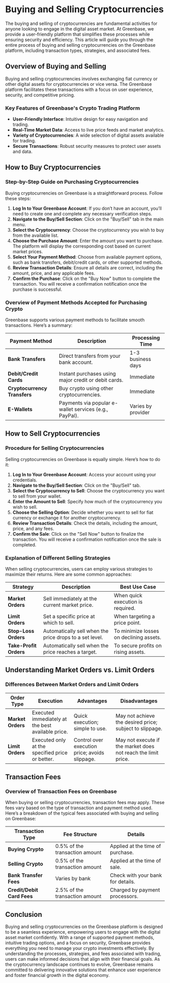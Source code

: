 <!-- Page Path: /crypto_services/buying_and_selling_cryptocurrencies.md -->

# Buying and Selling Cryptocurrencies

The buying and selling of cryptocurrencies are fundamental activities for anyone looking to engage in the digital asset market. At Greenbase, we provide a user-friendly platform that simplifies these processes while ensuring security and efficiency. This article will guide you through the entire process of buying and selling cryptocurrencies on the Greenbase platform, including transaction types, strategies, and associated fees.

## Overview of Buying and Selling

Buying and selling cryptocurrencies involves exchanging fiat currency or other digital assets for cryptocurrencies or vice versa. The Greenbase platform facilitates these transactions with a focus on user experience, security, and competitive pricing.

### Key Features of Greenbase's Crypto Trading Platform

- **User-Friendly Interface**: Intuitive design for easy navigation and trading.
- **Real-Time Market Data**: Access to live price feeds and market analytics.
- **Variety of Cryptocurrencies**: A wide selection of digital assets available for trading.
- **Secure Transactions**: Robust security measures to protect user assets and data.

## How to Buy Cryptocurrencies

### Step-by-Step Guide on Purchasing Cryptocurrencies

Buying cryptocurrencies on Greenbase is a straightforward process. Follow these steps:

1. **Log In to Your Greenbase Account**: If you don’t have an account, you’ll need to create one and complete any necessary verification steps.
2. **Navigate to the Buy/Sell Section**: Click on the "Buy/Sell" tab in the main menu.
3. **Select the Cryptocurrency**: Choose the cryptocurrency you wish to buy from the available list.
4. **Choose the Purchase Amount**: Enter the amount you want to purchase. The platform will display the corresponding cost based on current market prices.
5. **Select Your Payment Method**: Choose from available payment options, such as bank transfers, debit/credit cards, or other supported methods.
6. **Review Transaction Details**: Ensure all details are correct, including the amount, price, and any applicable fees.
7. **Confirm the Purchase**: Click on the "Buy Now" button to complete the transaction. You will receive a confirmation notification once the purchase is successful.

### Overview of Payment Methods Accepted for Purchasing Crypto

Greenbase supports various payment methods to facilitate smooth transactions. Here’s a summary:

| **Payment Method**       | **Description**                                        | **Processing Time**      |
|--------------------------|--------------------------------------------------------|--------------------------|
| **Bank Transfers**       | Direct transfers from your bank account.               | 1-3 business days        |
| **Debit/Credit Cards**   | Instant purchases using major credit or debit cards.  | Immediate                |
| **Cryptocurrency Transfers** | Buy crypto using other cryptocurrencies.            | Immediate                |
| **E-Wallets**           | Payments via popular e-wallet services (e.g., PayPal).| Varies by provider       |

## How to Sell Cryptocurrencies

### Procedure for Selling Cryptocurrencies

Selling cryptocurrencies on Greenbase is equally simple. Here’s how to do it:

1. **Log In to Your Greenbase Account**: Access your account using your credentials.
2. **Navigate to the Buy/Sell Section**: Click on the "Buy/Sell" tab.
3. **Select the Cryptocurrency to Sell**: Choose the cryptocurrency you want to sell from your wallet.
4. **Enter the Amount to Sell**: Specify how much of the cryptocurrency you wish to sell.
5. **Choose the Selling Option**: Decide whether you want to sell for fiat currency or exchange it for another cryptocurrency.
6. **Review Transaction Details**: Check the details, including the amount, price, and any fees.
7. **Confirm the Sale**: Click on the "Sell Now" button to finalize the transaction. You will receive a confirmation notification once the sale is completed.

### Explanation of Different Selling Strategies

When selling cryptocurrencies, users can employ various strategies to maximize their returns. Here are some common approaches:

| **Strategy**             | **Description**                                        | **Best Use Case**        |
|--------------------------|--------------------------------------------------------|--------------------------|
| **Market Orders**        | Sell immediately at the current market price.         | When quick execution is required. |
| **Limit Orders**         | Set a specific price at which to sell.                | When targeting a price point. |
| **Stop-Loss Orders**     | Automatically sell when the price drops to a set level.| To minimize losses on declining assets. |
| **Take-Profit Orders**   | Automatically sell when the price reaches a target.   | To secure profits on rising assets. |

## Understanding Market Orders vs. Limit Orders

### Differences Between Market Orders and Limit Orders

| **Order Type**          | **Execution**                                        | **Advantages**                     | **Disadvantages**                  |
|-------------------------|-----------------------------------------------------|------------------------------------|------------------------------------|
| **Market Orders**       | Executed immediately at the best available price.  | Quick execution; simple to use.    | May not achieve the desired price; subject to slippage. |
| **Limit Orders**        | Executed only at the specified price or better.    | Control over execution price; avoids slippage. | May not execute if the market does not reach the limit price. |

## Transaction Fees

### Overview of Transaction Fees on Greenbase

When buying or selling cryptocurrencies, transaction fees may apply. These fees vary based on the type of transaction and payment method used. Here’s a breakdown of the typical fees associated with buying and selling on Greenbase:

| **Transaction Type**    | **Fee Structure**                                   | **Details**                     |
|-------------------------|----------------------------------------------------|---------------------------------|
| **Buying Crypto**       | 0.5% of the transaction amount                     | Applied at the time of purchase. |
| **Selling Crypto**      | 0.5% of the transaction amount                     | Applied at the time of sale.   |
| **Bank Transfer Fees**  | Varies by bank                                      | Check with your bank for details. |
| **Credit/Debit Card Fees** | 2.5% of the transaction amount                   | Charged by payment processors.  |

## Conclusion

Buying and selling cryptocurrencies on the Greenbase platform is designed to be a seamless experience, empowering users to engage with the digital asset market confidently. With a range of supported payment methods, intuitive trading options, and a focus on security, Greenbase provides everything you need to manage your crypto investments effectively. By understanding the processes, strategies, and fees associated with trading, users can make informed decisions that align with their financial goals. As the cryptocurrency landscape continues to evolve, Greenbase remains committed to delivering innovative solutions that enhance user experience and foster financial growth in the digital economy.